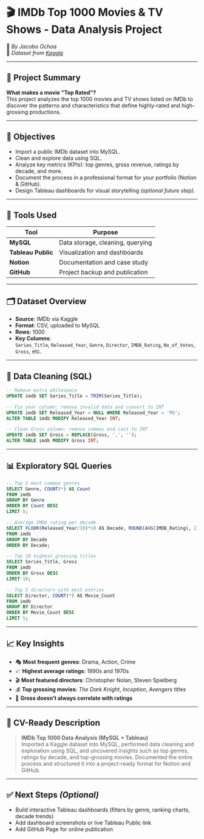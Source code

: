 # 🎬 IMDb Top 1000 Movies & TV Shows - Data Analysis Project  
👤 *By Jacobo Ochoa*  
🔗 *Dataset from [Kaggle](https://www.kaggle.com/datasets/harshitshankhdhar/imdb-dataset-of-top-1000-movies-and-tv-shows)*  

---

## 📌 Project Summary

**What makes a movie "Top Rated"?**  
This project analyzes the top 1000 movies and TV shows listed on IMDb to discover the patterns and characteristics that define highly-rated and high-grossing productions.

---

## 🎯 Objectives

- Import a public IMDb dataset into MySQL.
- Clean and explore data using SQL.
- Analyze key metrics (KPIs): top genres, gross revenue, ratings by decade, and more.
- Document the process in a professional format for your portfolio (Notion & GitHub).
- Design Tableau dashboards for visual storytelling *(optional future step)*.

---

## 🧰 Tools Used

| Tool | Purpose |
|------|---------|
| **MySQL** | Data storage, cleaning, querying |
| **Tableau Public** | Visualization and dashboards |
| **Notion** | Documentation and case study |
| **GitHub** | Project backup and publication |

---

## 🗂 Dataset Overview

- **Source**: IMDb via Kaggle
- **Format**: CSV, uploaded to MySQL
- **Rows**: 1000
- **Key Columns**:  
  `Series_Title`, `Released_Year`, `Genre`, `Director`, `IMDB_Rating`, `No_of_Votes`, `Gross`, etc.

---

## 🔧 Data Cleaning (SQL)

```sql
-- Remove extra whitespace
UPDATE imdb SET Series_Title = TRIM(Series_Title);

-- Fix year column: remove invalid data and convert to INT
UPDATE imdb SET Released_Year = NULL WHERE Released_Year = 'PG';
ALTER TABLE imdb MODIFY Released_Year INT;

-- Clean Gross column: remove commas and cast to INT
UPDATE imdb SET Gross = REPLACE(Gross, ',', '');
ALTER TABLE imdb MODIFY Gross INT;
```

---

## 📊 Exploratory SQL Queries

```sql
-- Top 5 most common genres
SELECT Genre, COUNT(*) AS Count
FROM imdb
GROUP BY Genre
ORDER BY Count DESC
LIMIT 5;

-- Average IMDb rating per decade
SELECT FLOOR(Released_Year/10)*10 AS Decade, ROUND(AVG(IMDB_Rating), 2) AS Avg_Rating
FROM imdb
GROUP BY Decade
ORDER BY Decade;

-- Top 10 highest grossing titles
SELECT Series_Title, Gross
FROM imdb
ORDER BY Gross DESC
LIMIT 10;

-- Top 5 directors with most entries
SELECT Director, COUNT(*) AS Movie_Count
FROM imdb
GROUP BY Director
ORDER BY Movie_Count DESC
LIMIT 5;
```

---

## 📈 Key Insights

- 🎭 **Most frequent genres**: Drama, Action, Crime
- 📈 **Highest average ratings**: 1990s and 1970s
- 🎬 **Most featured directors**: Christopher Nolan, Steven Spielberg
- 💰 **Top grossing movies**: *The Dark Knight*, *Inception*, *Avengers* titles
- 🎥 **Gross doesn’t always correlate with ratings**

---

## 📝 CV-Ready Description

> **IMDb Top 1000 Data Analysis (MySQL + Tableau)**  
> Imported a Kaggle dataset into MySQL, performed data cleaning and exploration using SQL, and uncovered insights such as top genres, ratings by decade, and top-grossing movies. Documented the entire process and structured it into a project-ready format for Notion and GitHub.

---

## ✅ Next Steps *(Optional)*

- Build interactive Tableau dashboards (filters by genre, ranking charts, decade trends)
- Add dashboard screenshots or live Tableau Public link
- Add GitHub Page for online publication